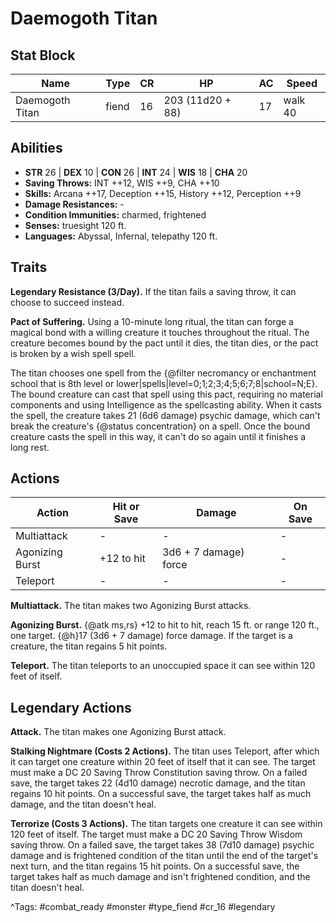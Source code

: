 # Daemogoth Titan

## Stat Block

| Name | Type | CR | HP | AC | Speed |
|------|------|----|----|----|-------|
| Daemogoth Titan | fiend | 16 | 203 (11d20 + 88) | 17 | walk 40 |

## Abilities

- **STR** 26 | **DEX** 10 | **CON** 26 | **INT** 24 | **WIS** 18 | **CHA** 20
- **Saving Throws:** INT ++12, WIS ++9, CHA ++10  
- **Skills:** Arcana ++17, Deception ++15, History ++12, Perception ++9  
- **Damage Resistances:** -  
- **Condition Immunities:** charmed, frightened  
- **Senses:** truesight 120 ft.  
- **Languages:** Abyssal, Infernal, telepathy 120 ft.

## Traits

**Legendary Resistance (3/Day).** If the titan fails a saving throw, it can choose to succeed instead.

**Pact of Suffering.** Using a 10-minute long ritual, the titan can forge a magical bond with a willing creature it touches throughout the ritual. The creature becomes bound by the pact until it dies, the titan dies, or the pact is broken by a wish spell spell.

The titan chooses one spell from the {@filter necromancy or enchantment school that is 8th level or lower|spells|level=0;1;2;3;4;5;6;7;8|school=N;E}. The bound creature can cast that spell using this pact, requiring no material components and using Intelligence as the spellcasting ability. When it casts the spell, the creature takes 21 (6d6 damage) psychic damage, which can't break the creature's {@status concentration} on a spell. Once the bound creature casts the spell in this way, it can't do so again until it finishes a long rest.


## Actions

| Action | Hit or Save | Damage | On Save |
|--------|--------------|--------|----------|
| Multiattack | - | - | - |
| Agonizing Burst | +12 to hit | 3d6 + 7 damage) force | - |
| Teleport | - | - | - |

**Multiattack.** The titan makes two Agonizing Burst attacks.

**Agonizing Burst.** {@atk ms,rs} +12 to hit to hit, reach 15 ft. or range 120 ft., one target. {@h}17 (3d6 + 7 damage) force damage. If the target is a creature, the titan regains 5 hit points.

**Teleport.** The titan teleports to an unoccupied space it can see within 120 feet of itself.

## Legendary Actions

**Attack.** The titan makes one Agonizing Burst attack.

**Stalking Nightmare (Costs 2 Actions).** The titan uses Teleport, after which it can target one creature within 20 feet of itself that it can see. The target must make a DC 20 Saving Throw Constitution saving throw. On a failed save, the target takes 22 (4d10 damage) necrotic damage, and the titan regains 10 hit points. On a successful save, the target takes half as much damage, and the titan doesn't heal.

**Terrorize (Costs 3 Actions).** The titan targets one creature it can see within 120 feet of itself. The target must make a DC 20 Saving Throw Wisdom saving throw. On a failed save, the target takes 38 (7d10 damage) psychic damage and is frightened condition of the titan until the end of the target's next turn, and the titan regains 15 hit points. On a successful save, the target takes half as much damage and isn't frightened condition, and the titan doesn't heal.



^Tags: #combat_ready #monster #type_fiend #cr_16 #legendary